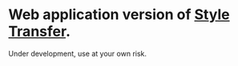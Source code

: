 # Web application version of [Style Transfer](https://github.com/crowsonkb/style_transfer).

Under development, use at your own risk.
